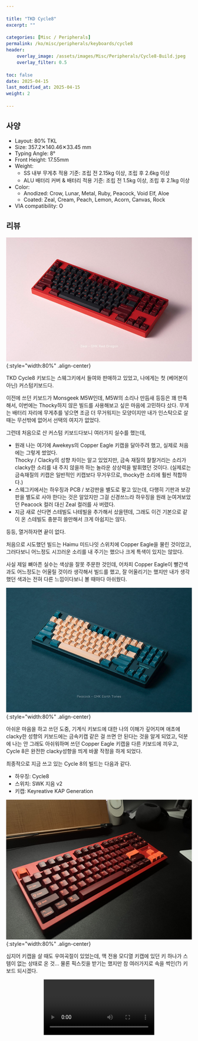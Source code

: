 ```yaml
---

title: "TKD Cycle8"
excerpt: ""

categories: [Misc / Peripherals]
permalink: /ko/misc/peripherals/keyboards/cycle8
header:
    overlay_image: /assets/images/Misc/Peripherals/Cycle8-Build.jpeg
    overlay_filter: 0.5

toc: false
date: 2025-04-15
last_modified_at: 2025-04-15
weight: 2

---
```


## 사양
- Layout: 80% TKL
- Size: 357.2✕140.46✕33.45 mm
- Typing Angle: 8° 
- Front Height: 17.55mm
- Weight:
    - SS 내부 무게추 적용 기준: 조립 전 2.15kg 이상, 조립 후 2.6kg 이상
    - ALU 배터리 커버 & 배터리 적용 기준: 조립 전 1.5kg 이상, 조립 후 2.1kg 이상
- Color: 
    - Anodized: Crow, Lunar, Metal, Ruby, Peacock, Void Elf, Aloe
    - Coated: Zeal, Cream, Peach, Lemon, Acorn, Canvas, Rock
- VIA compatibility: O

## 리뷰

![Cycle8-zeal](/assets/images/Misc/Peripherals/Cycle8-Zeal.png){:style="width:80%" .align-center}

TKD Cycle8 키보드는 스웨그키에서 들여와 판매하고 있었고, 나에게는 첫 (베어본이 아닌) 커스텀키보드다. 

이전에 쓰던 키보드가 Monsgeek M5W인데, M5W의 소리나 만듬새 등등은 꽤 만족해서, 이번에는 Thocky하지 않은 빌드를 사용해보고 싶은 마음에 고민하다 샀다. 무게는 배터리 자리에 무게추를 넣으면 조금 더 무거워지는 모양이지만 내가 인스탁으로 살 때는 무선밖에 없어서 선택의 여지가 없었다. 

그런데 처음으로 산 커스텀 키보드다보니 여러가지 실수를 했는데, 

- 원래 나는 여기에 Awekeys의 Copper Eagle 키캡을 달아주려 했고, 실제로 처음에는 그렇게 썼었다.  
    Thocky / Clacky의 성향 차이는 알고 있었지만, 금속 재질의 찰찰거리는 소리가 clacky한 소리를 내 주지 않을까 하는 놀라운 상상력을 발휘했던 것이다. (실제로는 금속재질의 키캡은 일반적인 키캡보다 무거우므로, thocky한 소리에 훨씬 적합하다.)
- 스웨그키에서는 하우징과 PCB / 보강판을 별도로 팔고 있는데, 다행히 기판과 보강판을 별도로 사야 한다는 것은 알았지만 그걸 신경쓰느라 하우징을 원래 눈여겨보았던 Peacock 컬러 대신 Zeal 컬러를 사 버렸다. 
- 지금 새로 산다면 스테빌도 나테빌을 추가해서 샀을텐데, 그래도 이건 기본으로 같이 온 스테빌도 충분히 쓸만해서 크게 아쉽지는 않다. 

등등, 열거하자면 끝이 없다. 

처음으로 시도했던 빌드는 Haimu 미드나잇 스위치에 Copper Eagle을 물린 것이었고, 그러다보니 어느정도 시끄러운 소리를 내 주기는 했으나 크게 특색이 있지는 않았다. 

사실 제일 뼈아픈 실수는 색상을 잘못 주문한 것인데, 어차피 Copper Eagle이 빨간색과도 어느정도는 어울릴 것이라 생각해서 빌드를 했고, 잘 어울리기는 했지만 내가 생각했던 색과는 전혀 다른 느낌이다보니 볼 때마다 아쉬웠다. 

![Cycle8-peacock](/assets/images/Misc/Peripherals/Cycle8-Peacock.png){:style="width:80%" .align-center}

아쉬운 마음을 하고 쓰던 도중, 기계식 키보드에 대한 나의 이해가 깊어지며 애초에 clacky한 성향의 키보드에는 금속키캡 같은 걸 쓰면 안 된다는 것을 알게 되었고, 덕분에 나는 안 그래도 아쉬워하며 쓰던 Copper Eagle 키캡을 다른 키보드에 끼우고, Cycle 8은 완전한 clacky성향을 띄게 바꿀 작정을 하게 되었다. 

최종적으로 지금 쓰고 있는 Cycle 8의 빌드는 다음과 같다. 

- 하우징: Cycle8
- 스위치: SWK 지음 v2
- 키캡: Keyreative KAP Generation

![Cycle8](/assets/images/Misc/Peripherals/Cycle8-Build.jpeg){:style="width:80%" .align-center}

심지어 키캡을 살 때도 우여곡절이 있었는데, 맥 전용 모디열 키캡에 있던 키 하나가 스템이 없는 상태로 온 것... 물론 픽스킷을 받기는 했지만 참 여러가지로 속을 썩인(?) 키보드 되시겠다.

<video src="/assets/videos/Misc/Cycle8.mov" controls="controls" style="max-width:80%; margin-left:auto; margin-right:auto; display:block"/>